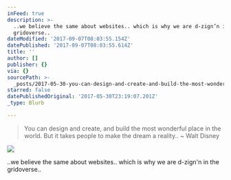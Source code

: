 ```yaml
---
inFeed: true
description: >-
  ..we believe the same about websites.. which is why we are d-zign’n in the
  gridoverse..
dateModified: '2017-09-07T08:03:55.154Z'
datePublished: '2017-09-07T08:03:55.614Z'
title: ''
author: []
publisher: {}
via: {}
sourcePath: >-
  _posts/2017-05-30-you-can-design-and-create-and-build-the-most-wonderful-plac.md
starred: false
datePublishedOriginal: '2017-05-30T23:19:07.201Z'
_type: Blurb

---
```

> You can design and create, and build the most wonderful place in the world. But it takes people to make the dream a reality.. ~ Walt Disney

![](https://the-grid-user-content.s3-us-west-2.amazonaws.com/0fe5ce8b-8280-46aa-859a-037b8b77f9c0.jpg)

..we believe the same about websites.. which is why we are d-zign'n in the gridoverse..